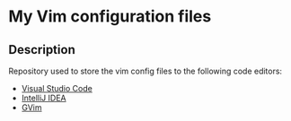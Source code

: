 # My Vim configuration files

## Description

Repository used to store the vim config files to the following code editors:

* [Visual Studio Code](https://code.visualstudio.com/)
* [IntelliJ IDEA](https://www.jetbrains.com/idea/)
* [GVim](https://www.vim.org/download.php)
